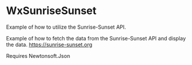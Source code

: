 # WxSunriseSunset
Example of how to utilize the Sunrise-Sunset API.

Example of how to fetch the data from the Sunrise-Sunset API and display the data. 
https://sunrise-sunset.org

Requires Newtonsoft.Json 



